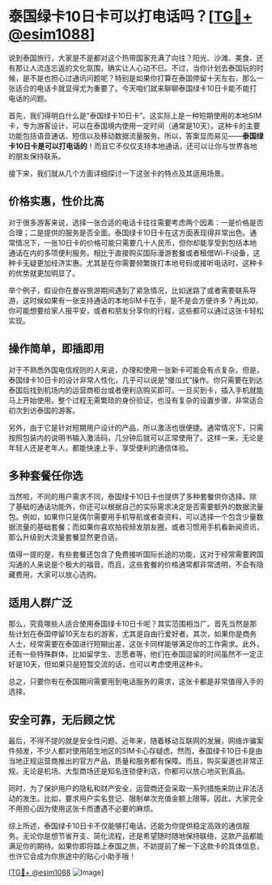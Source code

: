 # 泰国绿卡10日卡可以打电话吗？[[TG💪+ @esim1088](https://t.me/s/esim1088)]

说到泰国旅行，大家是不是都对这个热带国家充满了向往？阳光、沙滩、美食、还有那让人流连忘返的文化氛围，确实让人心动不已。不过，当你计划去泰国玩的时候，是不是也担心过通讯问题呢？特别是如果你打算在泰国停留十天左右，那么一张适合的电话卡就显得尤为重要了。今天咱们就来聊聊泰国绿卡10日卡能不能打电话的问题。

首先，我们得明白什么是“泰国绿卡10日卡”。这实际上是一种短期使用的本地SIM卡，专为游客设计，可以在泰国境内使用一定时间（通常是10天）。这种卡的主要功能包括语音通话、短信以及移动数据流量服务。所以，答案显而易见——**泰国绿卡10日卡是可以打电话的**！而且它不仅仅支持本地通话，还可以让你与世界各地的朋友保持联系。

接下来，我们就从几个方面详细探讨一下这张卡的特点及其适用场景。

## **价格实惠，性价比高**

对于很多游客来说，选择一张合适的电话卡往往需要考虑两个因素：一是价格是否合理；二是提供的服务是否全面。泰国绿卡10日卡在这方面表现得非常出色。通常情况下，一张10日卡的价格可能只需要几十人民币，但你却能享受到包括本地通话在内的多项便利服务。相比于直接购买国际漫游套餐或者租借Wi-Fi设备，这种卡无疑更加经济实惠。尤其是在你需要频繁拨打本地号码或接听电话时，这种卡的优势就更加明显了。

举个例子，假设你在曼谷旅游期间遇到了紧急情况，比如迷路了或者需要联系导游，这时候如果有一张支持通话的本地SIM卡在手，是不是会方便许多？再比如，你可能想要给家人报平安，或者和朋友分享你的行程，这些都可以通过这张卡轻松实现。

## **操作简单，即插即用**

对于不熟悉外国电信规则的人来说，办理和使用一张新卡可能会有点复杂。但是，泰国绿卡10日卡的设计非常人性化，几乎可以说是“傻瓜式”操作。你只需要在到达泰国后找到机场内的运营商柜台或者便利店购买即可。一旦买到卡，插入手机就能马上开始使用。整个过程无需繁琐的身份验证，也没有复杂的设置步骤，非常适合初次到访泰国的游客。

另外，由于它是针对短期用户设计的产品，所以激活也很便捷。通常情况下，只需按照包装内的说明书输入激活码，几分钟后就可以正常使用了。这样一来，无论是年轻人还是老年人，都能快速上手，享受便利的通信体验。

## **多种套餐任你选**

当然啦，不同的用户需求不同，泰国绿卡10日卡也提供了多种套餐供你选择。除了基础的通话功能外，你还可以根据自己的实际需求决定是否需要额外的数据流量包。例如，如果你只是偶尔需要用手机导航或者查资料，可以选择一个包含少量数据流量的基础套餐；而如果你喜欢拍视频发朋友圈，或者习惯用手机看新闻资讯，那么升级到大流量套餐显然更合适。

值得一提的是，有些套餐还包含了免费接听国际长途的功能，这对于经常需要跨国沟通的人来说是个极大的福音。而且，这些套餐的价格通常都非常透明，不会有隐藏费用，大家可以放心选购。

## **适用人群广泛**

那么，究竟哪些人适合使用泰国绿卡10日卡呢？其实范围相当广。首先当然是那些计划在泰国停留10天左右的游客，尤其是自由行爱好者。其次，如果你是商务人士，经常需要在泰国进行短期出差，这张卡同样能够满足你的工作需求。此外，还有一些特殊群体，比如留学生、志愿者等，他们在泰国逗留的时间虽然不一定正好是10天，但如果只是短暂交流的话，也可以考虑使用这种卡。

总之，只要你有在泰国期间需要用到电话服务的需求，这张卡都是非常值得入手的选择。

## **安全可靠，无后顾之忧**

最后，不得不提的就是安全性问题。近年来，随着移动互联网的发展，网络诈骗案件频发，不少人都对使用陌生地区的SIM卡心存疑虑。然而，泰国绿卡10日卡是由当地正规运营商推出的官方产品，质量和服务都有保障。而且，购买渠道也非常正规，无论是机场、大型商场还是知名连锁便利店，你都可以放心地买到真品。

同时，为了保护用户的隐私和财产安全，运营商还会采取一系列措施来防止非法活动的发生。比如，要求用户实名登记、限制单次充值金额上限等。因此，大家完全不用担心因为使用这张卡而遭遇不必要的麻烦。

综上所述，泰国绿卡10日卡不仅能够打电话，还能为你提供稳定高效的通信服务。无论你是想节省开支、简化流程，还是希望随时随地保持联络，这款产品都能满足你的期待。如果你即将踏上泰国之旅，不妨提前了解一下这款卡的具体信息，也许它会成为你旅途中的贴心小助手哦！

[[TG💪+ @esim1088](https://t.me/s/esim1088) ![Image](https://i.postimg.cc/4NQfJmqS/Snipaste-2025-05-13-00-14-12.png)]